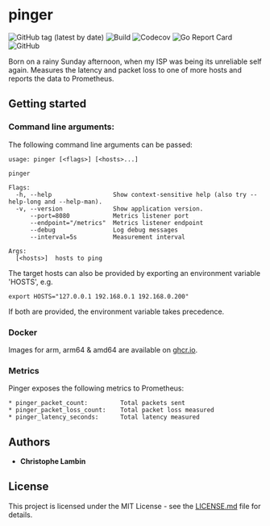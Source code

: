 # pinger
![GitHub tag (latest by date)](https://img.shields.io/github/v/tag/clambin/pinger?color=green&label=Release&style=plastic)
![Build](https://github.com/clambin/pinger/workflows/Build/badge.svg)
![Codecov](https://img.shields.io/codecov/c/gh/clambin/pinger?style=plastic)
![Go Report Card](https://goreportcard.com/badge/github.com/clambin/pinger)
![GitHub](https://img.shields.io/github/license/clambin/pinger?style=plastic)

Born on a rainy Sunday afternoon, when my ISP was being its unreliable self again.  Measures the latency and packet loss to one of more hosts and reports the data to Prometheus.

## Getting started

### Command line arguments:

The following command line arguments can be passed:

```
usage: pinger [<flags>] [<hosts>...]

pinger

Flags:
  -h, --help                 Show context-sensitive help (also try --help-long and --help-man).
  -v, --version              Show application version.
      --port=8080            Metrics listener port
      --endpoint="/metrics"  Metrics listener endpoint
      --debug                Log debug messages
      --interval=5s          Measurement interval

Args:
  [<hosts>]  hosts to ping

```

The target hosts can also be provided by exporting an environment variable 'HOSTS', e.g.

```
export HOSTS="127.0.0.1 192.168.0.1 192.168.0.200"
```

If both are provided, the environment variable takes precedence.

### Docker

Images for arm, arm64 & amd64 are available on [ghcr.io](https://ghcr.io/clambin/pinger).

### Metrics

Pinger exposes the following metrics to Prometheus:

```
* pinger_packet_count:         Total packets sent
* pinger_packet_loss_count:    Total packet loss measured 
* pinger_latency_seconds:      Total latency measured
```

## Authors

* **Christophe Lambin**

## License

This project is licensed under the MIT License - see the [LICENSE.md](LICENSE.md) file for details.
